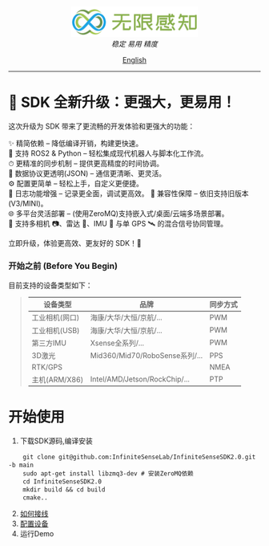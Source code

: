 <p align="center">
<img  style="width:50%;"  alt="Logo" src="assets/main_logo.png">
<br>
<em>稳定 易用 精度</em>
<br>
</p>
<p align="center">
<a href="README_EN.md">English</a>
</p>

---

# 🚀 SDK 全新升级：更强大，更易用！

这次升级为 SDK 带来了更流畅的开发体验和更强大的功能：

✨ 精简依赖 – 降低编译开销，构建更快速。  
🤖 支持 ROS2 & Python – 轻松集成现代机器人与脚本化工作流。  
⏱ 更精准的同步机制 – 提供更高精度的时间协调。  
📡 数据协议更透明(JSON) – 通信更清晰、更灵活。  
⚙️ 配置更简单 – 轻松上手，自定义更便捷。  
📜 日志功能增强 – 记录更全面，调试更高效。
🔄 兼容性保障 – 依旧支持旧版本(V3/MINI)。  
🌐 多平台灵活部署 – (使用ZeroMQ)支持嵌入式/桌面/云端多场景部署。  
🔗 支持多相机 📷、雷达 📡、IMU 🧭 与单 GPS 🛰 的混合信号协同管理。  

立即升级，体验更高效、更友好的 SDK！🚀

### 开始之前 (Before You Begin)
目前支持的设备类型如下：
>| 设备类型        | 品牌                          |同步方式 |
>|-------------|-----------------------------|--------|
>| 工业相机(网口)    | 海康/大华/大恒/京航/...             | PWM    |
>| 工业相机(USB)   | 海康/大华/大恒/京航/...             | PWM    |
>| 第三方IMU      | Xsense全系列/...               | PWM    |
>| 3D激光        | Mid360/Mid70/RoboSense系列/... | PPS   |
>| RTK/GPS     |                           | NMEA   |
>| 主机(ARM/X86) | Intel/AMD/Jetson/RockChip/... | PTP    |

# 开始使用
1. 下载SDK源码,编译安装
```angular2html
    git clone git@github.com:InfiniteSenseLab/InfiniteSenseSDK2.0.git -b main
    sudo apt-get install libzmq3-dev # 安装ZeroMQ依赖
    cd InfiniteSenseSDK2.0
    mkdir build && cd build
    cmake..
```
2. [如何接线](./assets/connection_config.md)
3. [配置设备](./assets/firmware_config.md)
4. 运行Demo

